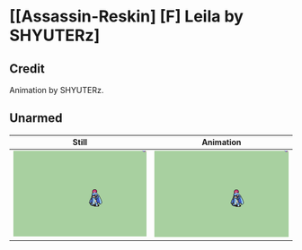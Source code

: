 # [\[Assassin-Reskin\] \[F\] Leila by SHYUTERz]

## Credit

Animation by SHYUTERz.
	
## Unarmed

| Still | Animation |
| :---: | :-------: |
| ![Unarmed still](./Unarmed_000.png) | ![Unarmed animation](./Unarmed.gif) |
